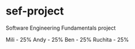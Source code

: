 # sef-project
Software Engineering Fundamentals project

Mili - 25%
Andy - 25%
Ben - 25%
Ruchita - 25%

